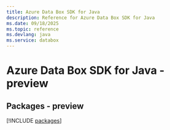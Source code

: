 ```yaml
---
title: Azure Data Box SDK for Java
description: Reference for Azure Data Box SDK for Java
ms.date: 09/18/2025
ms.topic: reference
ms.devlang: java
ms.service: databox
---
```

# Azure Data Box SDK for Java - preview
## Packages - preview
[!INCLUDE [packages](data-box-index.md)]